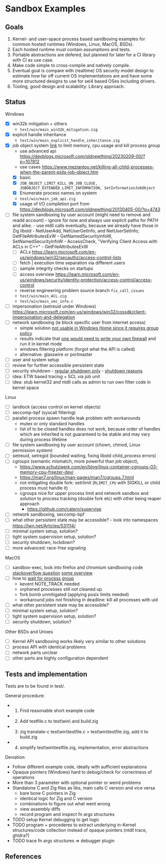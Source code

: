 # Sandbox Examples

## Goals

1. Kernel- and user-space process based sandboxing examples for common hosted
   runtimes (Windows, Linux, MacOS, BSDs).
2. Each hosted runtime must contain assumptions and tests.
3. Portable abstractions are defered, but planned for later for a CI library
   with CI as use case.
4. Make code simple to cross-compile and natively compile.
5. Eventual goal is compare with (realtime) OS security model design to
   estimate how far off current OS implementations are and have some more
   structured designs to use for sel4 based OSes including drivers.
6. Tooling, good design and scalability: Library approach.

## Status

Windows
- [x] win32k mitigation + others
  - `test/win/main_win32k_mitigation.zig`
- [x] explicit handle inheritance
  - `test/win/main_explicit_handle_inheritance.zig`
- [x] job object system
  [link](https://learn.microsoft.com/en-us/windows/win32/api/jobapi2/) to limit
  memory, cpu usage and kill process group
    - use advanced api https://devblogs.microsoft.com/oldnewthing/20230209-00/?p=107812
    - use cases https://www.meziantou.net/killing-all-child-processes-when-the-parent-exits-job-object.htm
    - [x] basic
    - [x] `JOB_OBJECT_LIMIT_KILL_ON_JOB_CLOSE, JOBOBJECT_EXTENDED_LIMIT_INFORMATION, SetInformationJobObject`
    - [x] Enumerate process names on system
    - `test/win/main_job_api.zig`
    - [x] usage of I/O completion port from https://devblogs.microsoft.com/oldnewthing/20130405-00/?p=4743
- [ ] file system sandboxing by user account (might need to remove and readd account)
      - ignore for now and always use explicit paths for PATH and alike.
      - use ntdll calls eventually, because we already have those in Zig libstd
      - NetUserAdd, NetUserGetInfo, and NetUserSetInfo; GetFileAttributesExW
      - GetNamedSecurityInfoW, SetNamedSecurityInfoW
      - AccessCheck, "Verifying Client Access with ACLs in C++"
      - GetFileAttributesExW
    - [ ] ACLs https://learn.microsoft.com/en-us/windows/win32/secauthz/access-control-lists
    - [ ] fetch | execution time separation via different users
    - [ ] sample integrity checks on startups
    - [ ] access overview https://learn.microsoft.com/en-us/windows/security/identity-protection/access-control/access-control
    - reverse engineering problem source branch `fix_call_issues`
    - `test/win/main_ACL.zig`
    - `test/win/main_sec_info.c`
- [ ] impersonation (setreuid under Windows) https://learn.microsoft.com/en-us/windows/win32/cossdk/client-impersonation-and-delegation
- [ ] network sandboxing (ie block specific user from internet access)
    - simple solution [not usable in Windows Home since it requires group policy](https://learn.microsoft.com/en-us/windows/win32/netmgmt/user-functions)
    - results indicate that [one would need to write your own firewall](https://stackoverflow.com/questions/2305375/blocking-all-windows-internet-access-from-a-win32-app)
      and run it in kernel mode
    - windows filtering platform (forgot what the API is called)
    - alternative: glasswire or portmaster
- [ ] user and system setup
- [ ] review for further accessible persistent state
- [ ] security shutdown
      - [regular shutdown only](https://learn.microsoft.com/en-us/windows/win32/shutdown/how-to-shut-down-the-system)
      - [shutdown reasons](https://learn.microsoft.com/en-us/windows/win32/shutdown/system-shutdown-reason-codes)
- [ ] idea: ETW based tracing + SCL via job unit
- [ ] idea: stub kernel32 and ntdll calls as admin to run own filter code in kernel space

Linux
- [ ] landlock (access control on kernel objects)
- [ ] seccomp-bpf (syscall filtering)
- [ ] parallel process spawn handle leak problem with workarounds
    - mutex or only standard handles
    - list of to be closed handles does not work, because order of handles
      which are inherited is not guaranteed to be stable and may vary during
      process lifetime
- [ ] file system sandboxing by user account (chown, chmod, Linux permission system)
- [ ] setreuid, setregid (bounded waiting, fixing libstd child\_process errors)
- [ ] cgroups (semantic mismatch, more powerful than job object),
    - https://www.schutzwerk.com/en/blog/linux-container-cgroups-03-memory-cpu-freezer-dev/
    - https://man7.org/linux/man-pages/man7/cgroups.7.html
    - not mitigating double fork: setrlimit (`RLIMIT_CPU` with SIGKILL or child process must handle it)
    - cgroups nice for upper process limit and network sandbox and
      solution to process tracking (double fork etc) with other being reaper approach
      - https://github.com/catern/supervise
- [ ] network sandboxing, seccomp-bpf
- [ ] what other persistent state may be accessible?
      - look into namespaces https://lwn.net/Articles/531114/
- [ ] minimal system setup, solution?
- [ ] tight system supervision setup, solution?
- [ ] security shutdown, lockdown?
- [ ] more advanced: race-free signaling

MacOS
- [ ] sandbox-exec, look into firefox and chromium sandboxing code
      [stackoverflow question](https://stackoverflow.com/questions/56703697/how-to-sandbox-third-party-applications-when-sandbox-exec-is-deprecated-now)
      [some overview](https://www.karltarvas.com/macos-app-sandboxing-via-sandbox-exec.html)
- [ ] how to [wait for process group](https://jmmv.dev/2019/11/wait-for-process-group-darwin.html)
    - kevent NOTE\_TRACK needed
    - orphaned processes still not cleaned up
    - fork bomb unmitigated (applying posix limits needed)
    - workaround jobs not finishing in deadline: kill all processes with uid
- [ ] what other persistent state may be accessible?
- [ ] minimal system setup, solution?
- [ ] tight system supervision setup, solution?
- [ ] security shutdown, solution?

Other BSDs and Unixes
- [ ] Kernel API sandboxing works likely very similar to other solutions
- [ ] process API with identical problems
- [ ] network parts unclear
- [ ] other parts are highly configuration dependent

## Tests and implementation

Tests are to be found in test/.

General procedure:
- 1. Find reasonable short example code
- 2. Add testfile.c to test\win\ and build.zig
- 3. zig translate-c test\win\testfile.c > test\win\testfile.zig, add it to build.zig
- 4. simplify test\win\testfile.zig, implementation, error abstractions

Deviation:
- Follow different example code, ideally with sufficient explanations
- Opaque pointers (Windows) hard to debug/check for correctness of operations
- More than 3 parameter with optional pointer or weird problems
- Standalone C and Zig files as libs, main calls C version and vice versa
  * bare bone C pointers in Zig
  * identical logic for Zig and C version
  * combinations to figure out what went wrong
  * view assembly diffs
  * record program and inspect fn args structures
- TODO setup Kernel debugging to get logic
- TODO program + procederes to extract underlying in-Kernel structures/code
  collection instead of opaque pointers (ntdll trace, ghidra?)
- TODO trace fn args structures => debugger plugin

## References
